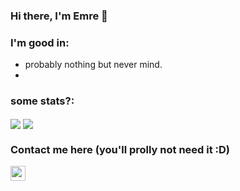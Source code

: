 ### Hi there, I'm Emre 👋

### I'm good in:
- probably nothing but never mind. 
- 
### some stats?:
<a>
  <img align="center" src="https://github-readme-stats.vercel.app/api?username=axemre&count_private=true&border_radius=8&icon_color=f44336&show_icons=true&theme=dark" />
</a>
<a>
  <img align="center" src="https://github-readme-stats.vercel.app/api/top-langs/?username=axemre&layout=compact&border_radius=8&theme=dark" />
</a>

### Contact me here (you'll prolly not need it :D)
<a href="https://instagram.com/emre.s4"><img width="24px" src="https://allfacebook.de/wp-content/uploads/2016/05/Instagram_AppIcon_Aug2017-1920x1920.png"></a>
